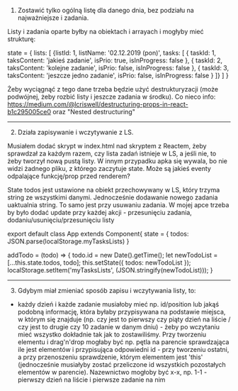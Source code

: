 1. Zostawić tylko ogólną listę dla danego dnia, bez podziału na najważniejsze i zadania.

Listy i zadania oparte byłby na obiektach i arrayach i mogłyby mieć strukturę:

state = {
    lists: [
      {listId: 1, listName: '02.12.2019 (pon)', tasks: [
        { taskId: 1, taksContent: 'jakieś zadanie', isPrio: true, isInProgress: false },
        { taskId: 2, taksContent: 'kolejne zadanie', isPrio: false, isInProgress: false },
        { taskId: 3, taksContent: 'jeszcze jedno zadanie', isPrio: false, isInProgress: false }
      ]}
    ]
  }

Żeby wyciągnąć z tego dane trzeba będzie użyć destrukturyzacji (może podwójnej, żeby rozbić listy i jeszcze zadania w środku).
Co nieco info:
https://medium.com/@lcriswell/destructuring-props-in-react-b1c295005ce0
oraz "Nested destructuring"

- - - -

2. Działa zapisywanie i wczytywanie z LS. 

Musiałem dodać skrypt w index.html nad skryptem z Reactem, żeby sprawdzał za każdym razem, czy lista zadań istnieje w LS, a jeśli nie, to żeby tworzył nową pustą listy. W innym przypadku apka się wywala, bo nie widzi żadnego pliku, z którego zaczytuje state.
Może są jakieś eventy odpalające funkcję/prop przed renderem?

State todos jest ustawione na obiekt przechowywany w LS, który trzyma string ze wszystkimi danymi. Jednocześnie dodawanie nowego zadania uaktualnia string. To samo jest przy usuwaniu zadania.
W mojej apce trzeba by było dodać update przy każdej akcji - przesunięciu zadania, dodaniu/usunięciu/przesunięciu listy

export default class App extends Component{
  state = {
    todos: JSON.parse(localStorage.myTasksLists)
  }

addTodo = (todo) => {
    todo.id = new Date().getTime();
    let newTodoList = [...this.state.todos, todo];
    this.setState({
      todos: newTodoList
    });
    localStorage.setItem('myTasksLists', (JSON.stringify(newTodoList)));
  }

- - - -

3. Gdybym miał zmieniać sposób zapisu i wczytywania listy, to:
- każdy dzień i każde zadanie musiałoby mieć np. id/position lub jakąś podobną informację, która byłaby przypisywana na podstawie miejsca, w którym się znajduje (np. czy jest to pierwszy czy piąty dzień na liście / czy jest to drugie czy 10 zadanie w danym dniu) - żeby po wczytaniu mieć wszystko dokładnie tak jak to zostawiliśmy. Przy tworzeniu elementu i drag'n'drop mogłaby być np. pętla na parencie sprawdzająca ile jest elementów i przypisująca odpowiedni id - przy tworzeniu ostatni, a przy przenoszeniu sprawdzenie, którym elementem jest 'this' (jednocześnie musiałyby zostać przeliczone id wszystkich pozostałych elementów w parencie). Nazewnictwo mogłoby być x-x, np. 1-1 - pierwszy dzień na liście i pierwsze zadanie na nim